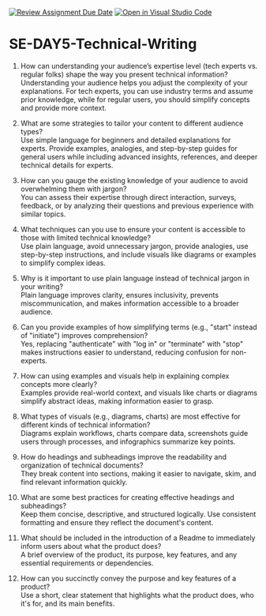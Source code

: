 [![Review Assignment Due Date](https://classroom.github.com/assets/deadline-readme-button-22041afd0340ce965d47ae6ef1cefeee28c7c493a6346c4f15d667ab976d596c.svg)](https://classroom.github.com/a/zsAR-pyY)
[![Open in Visual Studio Code](https://classroom.github.com/assets/open-in-vscode-2e0aaae1b6195c2367325f4f02e2d04e9abb55f0b24a779b69b11b9e10269abc.svg)](https://classroom.github.com/online_ide?assignment_repo_id=18538859&assignment_repo_type=AssignmentRepo)
# SE-DAY5-Technical-Writing
1. How can understanding your audience’s expertise level (tech experts vs. regular folks) shape the way you present technical information?  
Understanding your audience helps you adjust the complexity of your explanations. For tech experts, you can use industry terms and assume prior knowledge, while for regular users, you should simplify concepts and provide more context.  

2. What are some strategies to tailor your content to different audience types?  
Use simple language for beginners and detailed explanations for experts. Provide examples, analogies, and step-by-step guides for general users while including advanced insights, references, and deeper technical details for experts.  

3. How can you gauge the existing knowledge of your audience to avoid overwhelming them with jargon?  
You can assess their expertise through direct interaction, surveys, feedback, or by analyzing their questions and previous experience with similar topics.  

4. What techniques can you use to ensure your content is accessible to those with limited technical knowledge?  
Use plain language, avoid unnecessary jargon, provide analogies, use step-by-step instructions, and include visuals like diagrams or examples to simplify complex ideas.  

5. Why is it important to use plain language instead of technical jargon in your writing?  
Plain language improves clarity, ensures inclusivity, prevents miscommunication, and makes information accessible to a broader audience.  

6. Can you provide examples of how simplifying terms (e.g., "start" instead of "initiate") improves comprehension?  
Yes, replacing "authenticate" with "log in" or "terminate" with "stop" makes instructions easier to understand, reducing confusion for non-experts.  

7. How can using examples and visuals help in explaining complex concepts more clearly?  
Examples provide real-world context, and visuals like charts or diagrams simplify abstract ideas, making information easier to grasp.  

8. What types of visuals (e.g., diagrams, charts) are most effective for different kinds of technical information?  
Diagrams explain workflows, charts compare data, screenshots guide users through processes, and infographics summarize key points.  

9. How do headings and subheadings improve the readability and organization of technical documents?  
They break content into sections, making it easier to navigate, skim, and find relevant information quickly.  

10. What are some best practices for creating effective headings and subheadings?  
Keep them concise, descriptive, and structured logically. Use consistent formatting and ensure they reflect the document's content.  

11. What should be included in the introduction of a Readme to immediately inform users about what the product does?  
A brief overview of the product, its purpose, key features, and any essential requirements or dependencies.  

12. How can you succinctly convey the purpose and key features of a product?  
Use a short, clear statement that highlights what the product does, who it's for, and its main benefits.
